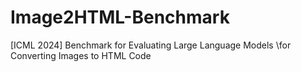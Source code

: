 # Image2HTML-Benchmark
[ICML 2024] Benchmark for Evaluating Large Language Models  \\for Converting Images to HTML Code 
